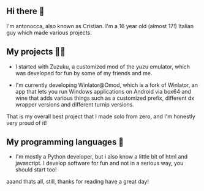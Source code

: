 ## Hi there 👋
I'm antonocca, also known as Cristian. I'm a 16 year old (almost 17!) Italian guy which made various projects.

## My projects 👨‍💻
- I started with Zuzuku, a customized mod of the yuzu emulator, which was developed for fun by some of my friends and me.

- I'm currently developing Winlator@Omod, which is a fork of Winlator, an app that lets you run Windows applications on Android via box64 and wine that adds various things such as a customized prefix, different dx wrapper versions and different turnip versions.

That is my overall best project that I made solo from zero, and I'm honestly very proud of it!

## My programming languages 🔗
- I'm mostly a Python developer, but i also know a little bit of html and javascript.
I develop software for fun and not in a serious way, you should start too!

aaand thats all, still, thanks for reading
have a great day!
